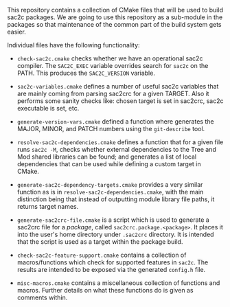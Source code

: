 This repository contains a collection of CMake files that will be
used to build sac2c packages.  We are going to use this repository
as a sub-module in the packages so that maintenance of the common
part of the build system gets easier.

Individual files have the following functionality:

  * `check-sac2c.cmake` checks whether we have an operational sac2c
     compiler.  The `SAC2C_EXEC` variable overrides search for
     `sac2c` on the PATH. This produces the `SAC2C_VERSION` variable.

  * `sac2c-variables.cmake` defines a number of useful sac2c variables
     that are mainly coming from parsing sac2crc for a given TARGET.
     Also it performs some sanity checks like: chosen target is set
     in sac2crc, sac2c executable is set, etc.

  * `generate-version-vars.cmake` defined a function where generates the
     MAJOR, MINOR, and PATCH numbers using the `git-describe` tool.

  * `resolve-sac2c-dependencies.cmake` defines a function that for
     a given file runs `sac2c -M`, checks whether external dependencies
     to the Tree and Mod shared libraries can be found; and generates
     a list of local dependencies that can be used while defining
     a custom target in CMake.

  * `generate-sac2c-dependency-targets.cmake` provides a very similar
     function as is in `resolve-sac2c-dependencies.cmake`, with the main
     distinction being that instead of outputting module library file
     paths, it returns target names.

  * `generate-sac2crc-file.cmake` is a script which is used to generate a
    sac2crc file for a *package*, called `sac2crc.package.<package>`. It places
    it into the user's home directory under `.sac2crc` directory. It is intended
    that the script is used as a target within the package build.

  * `check-sac2c-feature-support.cmake` contains a collection of macros/functions
    which check for supported features in `sac2c`. The results are intended to
    be exposed via the generated `config.h` file.

  * `misc-macros.cmake` contains a miscellaneous collection of functions and
    macros. Further details on what these functions do is given as comments
    within.
